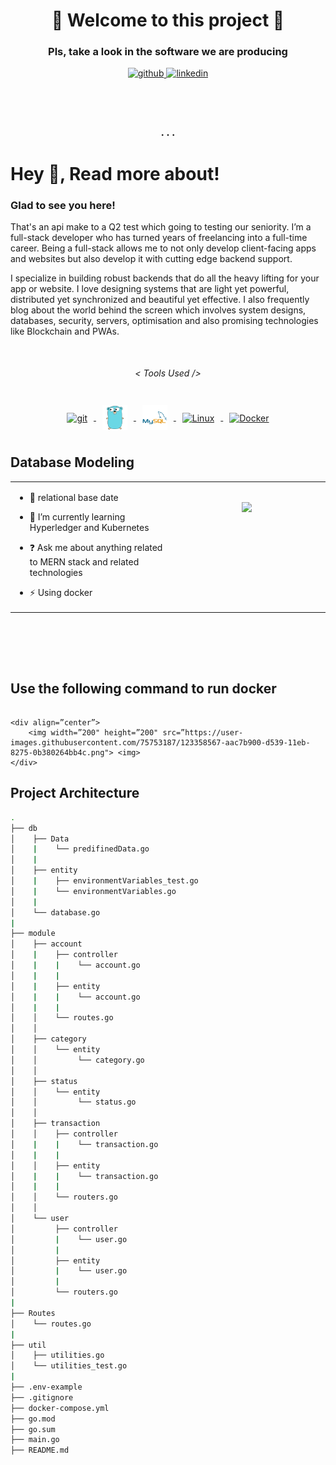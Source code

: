


<h1 align="center"> 🚀 Welcome to this project 🚀 </h1>

<h3 align="center"> Pls, take a look in the software we are producing </h3>
<div align="center">
<a href="https://github.com/RodolfoMRibeiro/" target="_blank">
<img align="center" src=https://img.shields.io/badge/github-%2324292e.svg?&style=for-the-badge&logo=github&logoColor=white alt=github style="margin-bottom: 5px;" /> </a>
<a href="https://www.linkedin.com/in/rodolfomarquesribeiro/" target="_blank">
<img align="center" src=https://img.shields.io/badge/linkedin-%231E77B5.svg?&style=for-the-badge&logo=linkedin&logoColor=white alt=linkedin style="margin-bottom: 5px;" /> </a>
</div> 

<br> <br>

<h3 align="center"> . . . </h3>

# Hey 👋, Read more about!  




### Glad to see you here!  

That's an api make to a Q2 test which going to testing our seniority. 
I’m a full-stack developer who has turned years of freelancing into a full-time career. Being a full-stack allows me to not only develop client-facing apps and websites but also develop it with cutting edge backend support.

I specialize in building robust backends that do all the heavy lifting for your app or website. I love designing systems that are light yet powerful, distributed yet synchronized and beautiful yet effective. I also frequently blog about the world behind the screen which involves system designs, databases, security, servers, optimisation and also promising technologies like Blockchain and PWAs.  
  

<br>

<h6 align="center"> < Tools Used /> </h6>
<div align="center">
    
<a href="https://git-scm.com/" target="_blank" rel="noreferrer"> <img style="margin: 10px" src="https://www.vectorlogo.zone/logos/git-scm/git-scm-icon.svg" alt="git" width="40" height="40" align="center"/> </a> 
<a href="https://golang.org" target="_blank" rel="noreferrer"> <img style="margin: 10px" src="https://raw.githubusercontent.com/devicons/devicon/master/icons/go/go-original.svg" alt="go" width="40" height="40" align="center"/> </a> 
<a href="https://www.mysql.com/" target="_blank" rel="noreferrer"> <img style="margin: 10px" src="https://raw.githubusercontent.com/devicons/devicon/master/icons/mysql/mysql-original-wordmark.svg" alt="mysql" width="40" height="40" align="center"/> </a> 
<a href="https://ubuntu.com/" target="_blank" rel="noreferrer"> <img style="margin: 10px" src="https://profilinator.rishav.dev/skills-assets/linux-original.svg" alt="Linux" width="40" height="40" align="center"/> </a>
<a href="https://www.docker.com/" target="_blank" rel="noreferrer"> <img style="margin: 10px" src="https://profilinator.rishav.dev/skills-assets/docker-original-wordmark.svg" alt="Docker" width="40" height="40" align="center"/> </a>
    
</div>  


## Database Modeling
<table><tr><td valign="top" width="50%">

- 🔭 relational base date
  

- 🌱 I’m currently learning Hyperledger and Kubernetes  
  

- ❓ Ask me about anything related to MERN stack and related technologies  
  

- ⚡ Using docker


</td><td valign="top" width="50%">

<div align="center">
    
<img style="margin: 30px" src="https://user-images.githubusercontent.com/89111957/181146633-b602e870-492d-4529-8242-b82f94a4b6bc.png" align="center" style=" width=200px height= 200px " />
</div>  


</td></tr></table>  

<br/>  

<br> <br> 

## Use the following command to run docker


```

<div align=”center”>
    <img width=”200" height=”200" src=”https://user-images.githubusercontent.com/75753187/123358567-aac7b900-d539-11eb-8275-0b380264bb4c.png"> <img>
</div>

```


## Project Architecture

```bash
.
├── db
│    ├── Data
│    |    └── predifinedData.go
│    |
│    ├── entity
│    |    ├── environmentVariables_test.go
│    |    └── environmentVariables.go
│    |
│    └── database.go
|
├── module
│    ├── account
│    |    ├── controller
│    |    |    └── account.go
│    |    |
│    |    ├── entity
│    |    |    └── account.go
│    |    |
│    │    └── routes.go
│    │
│    ├── category
│    │    └── entity
│    │         └── category.go
│    │
│    ├── status
│    │    └── entity
│    │         └── status.go
│    │
│    ├── transaction
│    │    ├── controller
│    |    |    └── transaction.go
│    |    |
│    │    ├── entity
│    |    |    └── transaction.go
│    |    |
│    │    └── routers.go
│    │
│    └── user
│         ├── controller
│         |    └── user.go
│         |
│         ├── entity
│         |    └── user.go
│         |
│         └── routers.go
|
├── Routes 
│    └── routes.go
|
├── util
│    ├── utilities.go
│    └── utilities_test.go
|
├── .env-example
├── .gitignore
├── docker-compose.yml
├── go.mod
├── go.sum
├── main.go
├── README.md


```

